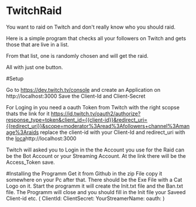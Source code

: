 # TwitchRaid

You want to raid on Twitch and don't really know who you should raid.

Here is a simple program that checks all your followers on Twitch and gets those that are live in a list.

From that list, one is randomly chosen and will get the raid.

All with just one button.


#Setup

Go to https://dev.twitch.tv/console and create an Application on http://localhost:3000
Save the Client-Id and Client-Secret

For Loging in you need a oauth Token from Twitch with the right scopse thats the link for it
https://id.twitch.tv/oauth2/authorize?response_type=token&client_id={{client-id}}&redirect_uri={{redirect_uri}}&scope=moderator%3Aread%3Afollowers+channel%3Amanage%3Araids
replace the client-id with your Client-Id
and redirect_uri with the [loca](http://localhost:3000)http://localhost:3000

Twitch will asked you to Login in the the Account you use for the Raid can be the Bot Account or your Streaming Account.
At the link there will be the Access_Token save.

#Installing the Programm
Get it from Github in the zip File copy it somewhere on your Pc after that.
There should be the Exe File with a Cat Logo on it.
Start the programm it will create the Init.txt file and the Ban.txt file.
The Programm will close and you should fill in the Init file your Saveed Client-id etc.
(
ClientId: 
ClientSecret: 
YourStreamerName: 
oauth: 
)

